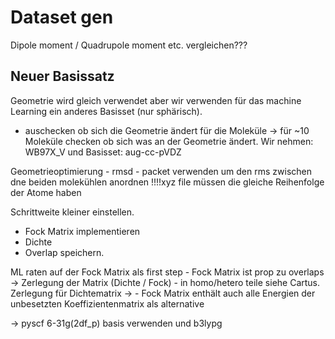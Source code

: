 # Dataset gen 
Dipole moment / Quadrupole moment etc. vergleichen???

## Neuer Basissatz 
Geometrie wird gleich verwendet aber wir verwenden für das machine Learning ein anderes Basisset (nur sphärisch). 

- auschecken ob sich die Geometrie ändert für die Moleküle -> für ~10 Moleküle checken ob sich was an der Geometrie ändert. 
Wir nehmen: WB97X_V
und Basisset: aug-cc-pVDZ

Geometrieoptimierung - 
rmsd - packet verwenden um den rms zwischen dne beiden molekühlen anordnen
!!!!xyz file müssen die gleiche Reihenfolge der Atome haben


Schrittweite kleiner einstellen. 

- Fock Matrix implementieren
- Dichte 
- Overlap speichern. 


ML raten auf der Fock Matrix als first step 
    - Fock Matrix ist prop zu overlaps
    -> Zerlegung der Matrix (Dichte / Fock) - in homo/hetero teile siehe Cartus. Zerlegung für Dichtematrix -> 
    - Fock Matrix enthält auch alle Energien der unbesetzten 
Koeffizientenmatrix als alternative


-> pyscf 6-31g(2df_p) basis verwenden und b3lypg
